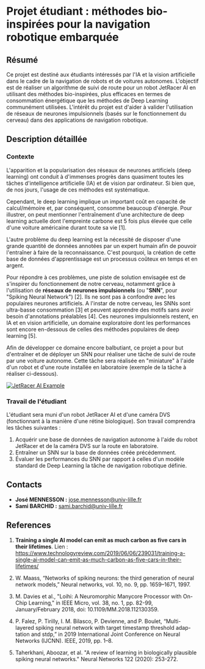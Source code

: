 # Projet étudiant : méthodes bio-inspirées pour la navigation robotique embarquée

## Résumé
Ce projet est destiné aux étudiants intéressés par l'IA et la vision artificielle dans le cadre de la navigation de robots et de voitures autonomes. L'objectif est de réaliser un algorithme de suivi de route pour un robot JetRacer AI en utilisant des méthodes bio-inspirées, plus efficaces en termes de consommation énergétique que les méthodes de Deep Learning communément utilisées. L'intérêt du projet est d'aider à valider l'utilisation de réseaux de neurones impulsionnels (basés sur le fonctionnement du cerveau) dans des applications de navigation robotique.

## Description détaillée

### Contexte
L'apparition et la popularisation des réseaux de neurones artificiels (deep learning) ont conduit à d'immenses progrès dans quasiment toutes les tâches d'intelligence artificielle (IA) et de vision par ordinateur. Si bien que, de nos jours, l'usage de ces méthodes est systématique.

Cependant, le deep learning implique un important coût en capacité de calcul/mémoire et, par conséquent, consomme beaucoup d'énergie. Pour illustrer, on peut mentionner l'entraînement d'une architecture de deep learning actuelle dont l'empreinte carbone est 5 fois plus élevée que celle d'une voiture américaine durant toute sa vie [1].

L'autre problème du deep learning est la nécessité de disposer d'une grande quantité de données annotées par un expert humain afin de pouvoir l'entraîner à faire de la reconnaissance. C'est pourquoi, la création de cette base de données d'apprentissage est un processus coûteux en temps et en argent.

Pour répondre à ces problèmes, une piste de solution envisagée est de s'inspirer du fonctionnement de notre cerveau, notamment grâce à l'utilisation de **réseaux de neurones impulsionnels** (ou "**SNN**", pour "Spiking Neural Network") [2]. Ils ne sont pas à confondre avec les populaires neurones artificiels. A l'instar de notre cerveau, les SNNs sont ultra-basse consommation [3] et peuvent apprendre des motifs sans avoir besoin d'annotations préalables [4]. Ces neurones impulsionnels restent, en IA et en vision artificielle, un domaine exploratoire dont les performances sont encore en-dessous de celles des méthodes populaires de deep learning [5]. 

Afin de développer ce domaine encore balbutiant, ce projet a pour but d'entraîner et de déployer un SNN pour réaliser une tâche de suivi de route par une voiture autonome. Cette tâche sera réalisée en "miniature" à l'aide d'un robot et d'une route installée en laboratoire (exemple de la tâche à réaliser ci-dessous).

[![JetRacer AI Example](http://img.youtube.com/vi/FcH7D-mSKU0/0.jpg)](http://www.youtube.com/watch?v=FcH7D-mSKU0 "Waveshare Jetracer Pro")

### Travail de l'étudiant
L'étudiant sera muni d'un robot JetRacer AI et d'une caméra DVS (fonctionnant à la manière d'une rétine biologique). Son travail comprendra les tâches suivantes :
1. Acquérir une base de données de navigation autonome à l'aide du robot JetRacer et de la caméra DVS sur la route en laboratoire.
2. Entraîner un SNN sur la base de données créée précédemment.
3. Évaluer les performances du SNN par rapport à celles d'un modèle standard de Deep Learning la tâche de navigation robotique définie.

## Contacts
- **José MENNESSON :** <jose.mennesson@univ-lille.fr>
- **Sami BARCHID :** <sami.barchid@univ-lille.fr>

## References
1. **Training a single AI model can emit as much carbon as five cars in their lifetimes**. Lien : https://www.technologyreview.com/2019/06/06/239031/training-a-single-ai-model-can-emit-as-much-carbon-as-five-cars-in-their-lifetimes/

2. W. Maass, “Networks of spiking neurons: the third generation of neural
network models,” Neural networks, vol. 10, no. 9, pp. 1659–1671, 1997.

3. M. Davies et al., "Loihi: A Neuromorphic Manycore Processor with On-Chip Learning," in IEEE Micro, vol. 38, no. 1, pp. 82-99, January/February 2018, doi: 10.1109/MM.2018.112130359.

4. P. Falez, P. Tirilly, I. M. Bilasco, P. Devienne, and P. Boulet, “Multi-
layered spiking neural network with target timestamp threshold adap-
tation and stdp,” in 2019 International Joint Conference on Neural
Networks (IJCNN). IEEE, 2019, pp. 1–8.

5. Taherkhani, Aboozar, et al. "A review of learning in biologically plausible spiking neural networks." Neural Networks 122 (2020): 253-272.